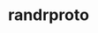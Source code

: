 ---
title: "randrproto"
layout: cache
categories: [package, develop-2023-11-19]
meta: {"versions": ["1.5.0"], "compilers": ["gcc@=11.1.0", "gcc@=11.3.0", "gcc@=11.4.0", "gcc@=7.3.1", "gcc@=9.4.0"], "oss": ["amzn2", "ubuntu20.04", "ubuntu22.04"], "platforms": ["linux"], "targets": ["aarch64", "neoverse_n1", "neoverse_v1", "ppc64le", "x86_64_v3"], "stacks": ["aws-isc", "aws-isc-aarch64", "data-vis-sdk", "e4s", "e4s-neoverse_v1", "e4s-power", "e4s-rocm-external", "gpu-tests", "ml-linux-x86_64-rocm", "root"], "num_specs": 8, "num_specs_by_stack": {"root": 8, "aws-isc-aarch64": 2, "aws-isc": 1, "e4s-neoverse_v1": 1, "e4s-power": 1, "data-vis-sdk": 1, "gpu-tests": 1, "e4s-rocm-external": 1, "e4s": 1, "ml-linux-x86_64-rocm": 1}}
spec_details: [{"hash": "dr4qgvoobeqbzi2s2txrwrnfs5ds62g5", "compiler": "gcc@=7.3.1", "versions": ["1.5.0"], "os": "amzn2", "platform": "linux", "target": "aarch64", "variants": ["build_system=autotools"], "stacks": ["root", "aws-isc-aarch64"], "size": "-", "tarball": "https://binaries.spack.io/releases/develop-2023-11-19/build_cache/linux-amzn2-aarch64/gcc-7.3.1/randrproto-1.5.0/linux-amzn2-aarch64-gcc-7.3.1-randrproto-1.5.0-dr4qgvoobeqbzi2s2txrwrnfs5ds62g5.spack"}, {"hash": "nnklnsvjrlz53vi7bu57vljrkbdfmtuf", "compiler": "gcc@=7.3.1", "versions": ["1.5.0"], "os": "amzn2", "platform": "linux", "target": "neoverse_n1", "variants": ["build_system=autotools"], "stacks": ["root", "aws-isc-aarch64"], "size": "-", "tarball": "https://binaries.spack.io/releases/develop-2023-11-19/build_cache/linux-amzn2-neoverse_n1/gcc-7.3.1/randrproto-1.5.0/linux-amzn2-neoverse_n1-gcc-7.3.1-randrproto-1.5.0-nnklnsvjrlz53vi7bu57vljrkbdfmtuf.spack"}, {"hash": "6gt6465embd4ilzzbabebykchbwwj65j", "compiler": "gcc@=7.3.1", "versions": ["1.5.0"], "os": "amzn2", "platform": "linux", "target": "x86_64_v3", "variants": ["build_system=autotools"], "stacks": ["aws-isc", "root"], "size": "-", "tarball": "https://binaries.spack.io/releases/develop-2023-11-19/build_cache/linux-amzn2-x86_64_v3/gcc-7.3.1/randrproto-1.5.0/linux-amzn2-x86_64_v3-gcc-7.3.1-randrproto-1.5.0-6gt6465embd4ilzzbabebykchbwwj65j.spack"}, {"hash": "wbrbrysuvciupeueqixa3inthrzs3vcr", "compiler": "gcc@=11.4.0", "versions": ["1.5.0"], "os": "ubuntu20.04", "platform": "linux", "target": "neoverse_v1", "variants": ["build_system=autotools"], "stacks": ["root", "e4s-neoverse_v1"], "size": "-", "tarball": "https://binaries.spack.io/releases/develop-2023-11-19/build_cache/linux-ubuntu20.04-neoverse_v1/gcc-11.4.0/randrproto-1.5.0/linux-ubuntu20.04-neoverse_v1-gcc-11.4.0-randrproto-1.5.0-wbrbrysuvciupeueqixa3inthrzs3vcr.spack"}, {"hash": "lrp44zqmvtf2ehwpovhksnk627364ytl", "compiler": "gcc@=9.4.0", "versions": ["1.5.0"], "os": "ubuntu20.04", "platform": "linux", "target": "ppc64le", "variants": ["build_system=autotools"], "stacks": ["e4s-power", "root"], "size": "-", "tarball": "https://binaries.spack.io/releases/develop-2023-11-19/build_cache/linux-ubuntu20.04-ppc64le/gcc-9.4.0/randrproto-1.5.0/linux-ubuntu20.04-ppc64le-gcc-9.4.0-randrproto-1.5.0-lrp44zqmvtf2ehwpovhksnk627364ytl.spack"}, {"hash": "x5q2tb2ae5ebczjv6qws7biitlp5m7pp", "compiler": "gcc@=11.1.0", "versions": ["1.5.0"], "os": "ubuntu20.04", "platform": "linux", "target": "x86_64_v3", "variants": ["build_system=autotools"], "stacks": ["data-vis-sdk", "gpu-tests", "root"], "size": "-", "tarball": "https://binaries.spack.io/releases/develop-2023-11-19/build_cache/linux-ubuntu20.04-x86_64_v3/gcc-11.1.0/randrproto-1.5.0/linux-ubuntu20.04-x86_64_v3-gcc-11.1.0-randrproto-1.5.0-x5q2tb2ae5ebczjv6qws7biitlp5m7pp.spack"}, {"hash": "3tbgldhcu722jgl7mo2y5try3dyowooj", "compiler": "gcc@=11.4.0", "versions": ["1.5.0"], "os": "ubuntu20.04", "platform": "linux", "target": "x86_64_v3", "variants": ["build_system=autotools"], "stacks": ["e4s-rocm-external", "e4s", "root"], "size": "-", "tarball": "https://binaries.spack.io/releases/develop-2023-11-19/build_cache/linux-ubuntu20.04-x86_64_v3/gcc-11.4.0/randrproto-1.5.0/linux-ubuntu20.04-x86_64_v3-gcc-11.4.0-randrproto-1.5.0-3tbgldhcu722jgl7mo2y5try3dyowooj.spack"}, {"hash": "qxthyffxm2dbxew6xv2wenk2tyqbzznv", "compiler": "gcc@=11.3.0", "versions": ["1.5.0"], "os": "ubuntu22.04", "platform": "linux", "target": "x86_64_v3", "variants": ["build_system=autotools"], "stacks": ["root", "ml-linux-x86_64-rocm"], "size": "-", "tarball": "https://binaries.spack.io/releases/develop-2023-11-19/build_cache/linux-ubuntu22.04-x86_64_v3/gcc-11.3.0/randrproto-1.5.0/linux-ubuntu22.04-x86_64_v3-gcc-11.3.0-randrproto-1.5.0-qxthyffxm2dbxew6xv2wenk2tyqbzznv.spack"}]
---